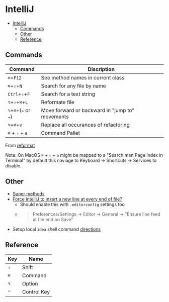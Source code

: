 # IntelliJ

<!-- TOC -->

- [IntelliJ](#intellij)
  - [Commands](#commands)
  - [Other](#other)
  - [Reference](#reference)

<!-- /TOC -->

## Commands

Command | Discription
--- | ---
`⌘`+`F12` | See method names in current class
`⌘`+`⇧`+`N` | Search for any file by name
`Ctrl`+`⇧`+`F` | Search for a text string
`⌥`+`⇧`+`⌘`+`L` | Reformate file
`⌥`+`⌘`+(`←` or `→`) | Move forward or backward in "jump to" movements
`⌥`+`⌘`+`v` | Replace all occurances of refactoring
`⌘` + `⇧` + `a` | Command Pallet

From [reformat](https://www.jetbrains.com/help/idea/editor-basics.html#reformat_rearrange_code)

Note: On MacOS `⌘` + `⇧` + `a` might be mapped to a "Search man Page Index in Terminal" by default this naviage to Keyboard → Shortcuts → Services to disable.

## Other

- [Super methods](https://www.jetbrains.com/help/idea/navigating-to-super-method-or-implementation.html)
- [Force IntelliJ to insert a new line at every end of file?](https://stackoverflow.com/questions/16761227/how-to-make-intellij-idea-insert-a-new-line-at-every-end-of-file)
    - Should enable this with `.editorconfig` settings too
    - > Preferences/Settings → Editor → General → "Ensure line feed at file end on Save"
- Setup local `idea` shell command [directions](https://www.jetbrains.com/help/idea/working-with-the-ide-features-from-command-line.html#standalone)

## Reference

Key | Name
--- | ---
`⇧` | Shift
`⌘` | Command
`⌥` | Option
`⌃` | Control Key
